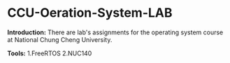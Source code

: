 # CCU-Oeration-System-LAB

**Introduction:**
There are lab's assignments for the operating system course at National Chung Cheng University. 


**Tools:**
1.FreeRTOS
2.NUC140 
